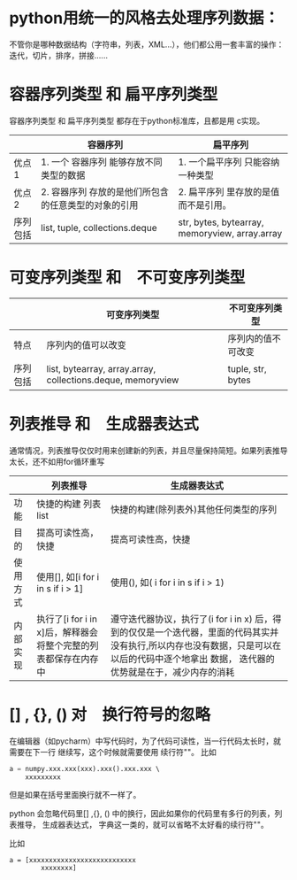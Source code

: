 

#  python用统一的风格去处理序列数据：
 不管你是哪种数据结构（字符串，列表，XML...），他们都公用一套丰富的操作：迭代，切片，排序，拼接......
 
 
#  容器序列类型 和 扁平序列类型 
 容器序列类型 和 扁平序列类型  都存在于python标准库，且都是用 c实现。
 
 ||容器序列|扁平序列|
|-----|-----|-----|
|优点1|1. 一个 容器序列 能够存放不同类型的数据 |1. 一个扁平序列 只能容纳一种类型|
|优点2|2. 容器序列 存放的是他们所包含的任意类型的对象的引用|2. 扁平序列 里存放的是值 而不是引用。|
|序列包括|list, tuple, collections.deque|str, bytes, bytearray, memoryview, array.array|


# 可变序列类型  和　不可变序列类型
||可变序列类型|不可变序列类型|
|-----|-----|-----|
|特点|序列内的值可以改变|序列内的值不可改变|
|序列包括|list, bytearray, array.array, collections.deque, memoryview|tuple, str, bytes|


#  列表推导  和　生成器表达式
通常情况，列表推导仅仅时用来创建新的列表，并且尽量保持简短。如果列表推导太长，还不如用for循环重写

||列表推导|生成器表达式|
|-----|------|------|
|功能|快捷的构建 列表list|快捷的构建(除列表外)其他任何类型的序列|
|目的|提高可读性高，快捷|提高可读性高，快捷|
|使用方式|使用[], 如[i for i in s if i > 1]|使用(), 如( i for i in s if i > 1)|
|内部实现|执行了[i for i in x]后，解释器会将整个完整的列表都保存在内存中|遵守迭代器协议，执行了(i for i in x) 后，得到的仅仅是一个迭代器，里面的代码其实并没有执行,所以内存也没有数据，只是可以在以后的代码中逐个地拿出 数据， 迭代器的优势就是在于，减少内存的消耗|
	
# [] , {}, () 对　换行符号的忽略
在编辑器（如pycharm）中写代码时，为了代码可读性，当一行代码太长时，就需要在下一行 继续写，这个时候就需要使用 续行符"\"。
比如
```python
a = numpy.xxx.xxx(xxx).xxx().xxx.xxx \ 
	xxxxxxxxx
```

但是如果在括号里面换行就不一样了。

python 会忽略代码里[] ,{}, () 中的换行，因此如果你的代码里有多行的列表，列表推导， 生成器表达式， 字典这一类的，就可以省略不太好看的续行符"\"。

比如
```
a = [xxxxxxxxxxxxxxxxxxxxxxxxxxx 
        xxxxxxxx]
```
